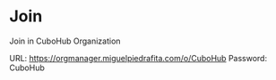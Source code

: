 # Join
Join in CuboHub Organization

URL: https://orgmanager.miguelpiedrafita.com/o/CuboHub
Password: CuboHub
